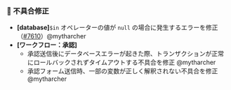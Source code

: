 ### 🐛 不具合修正

* **[database]**`$in` オペレーターの値が `null` の場合に発生するエラーを修正（[#7610](https://github.com/nocobase/nocobase/pull/7610)）@mytharcher
* **[ワークフロー：承認]**
  * 承認送信後にデータベースエラーが起きた際、トランザクションが正常にロールバックされずタイムアウトする不具合を修正 @mytharcher
  * 承認フォーム送信時、一部の変数が正しく解釈されない不具合を修正 @mytharcher
